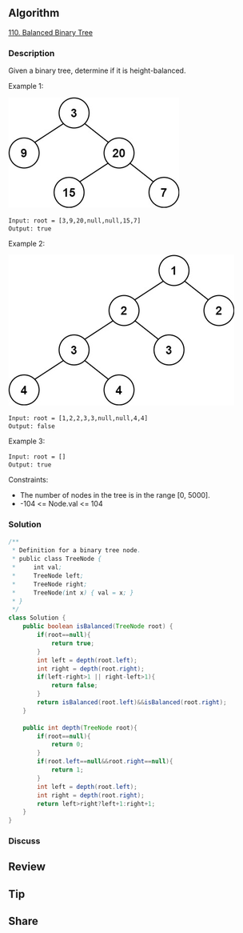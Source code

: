 ## Algorithm

[110. Balanced Binary Tree](https://leetcode.com/problems/balanced-binary-tree/)

### Description

Given a binary tree, determine if it is height-balanced.

Example 1:

![](assets/20230505-8541df04.png)

```
Input: root = [3,9,20,null,null,15,7]
Output: true
```

Example 2:

![](assets/20230505-ecd57b30.png)

```
Input: root = [1,2,2,3,3,null,null,4,4]
Output: false
```

Example 3:

```
Input: root = []
Output: true
```

Constraints:

- The number of nodes in the tree is in the range [0, 5000].
- -104 <= Node.val <= 104

### Solution

```java
/**
 * Definition for a binary tree node.
 * public class TreeNode {
 *     int val;
 *     TreeNode left;
 *     TreeNode right;
 *     TreeNode(int x) { val = x; }
 * }
 */
class Solution {
    public boolean isBalanced(TreeNode root) {
        if(root==null){
            return true;
        }
        int left = depth(root.left);
        int right = depth(root.right);
        if(left-right>1 || right-left>1){
            return false;
        }
        return isBalanced(root.left)&&isBalanced(root.right);
    }

    public int depth(TreeNode root){
        if(root==null){
            return 0;
        }
        if(root.left==null&&root.right==null){
            return 1;
        }
        int left = depth(root.left);
        int right = depth(root.right);
        return left>right?left+1:right+1;
    }
}
```

### Discuss

## Review


## Tip


## Share
